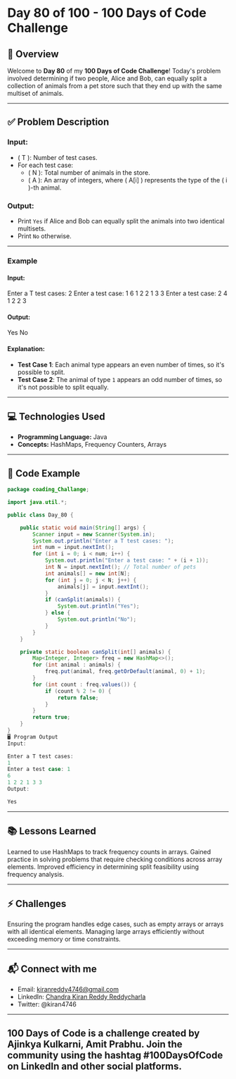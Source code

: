 # Day 80 of 100 - 100 Days of Code Challenge

## 📝 Overview
Welcome to **Day 80** of my **100 Days of Code Challenge**! Today's problem involved determining if two people, Alice and Bob, can equally split a collection of animals from a pet store such that they end up with the same multiset of animals.

---

## ✅ Problem Description
### Input:
- \( T \): Number of test cases.
- For each test case:
  - \( N \): Total number of animals in the store.
  - \( A \): An array of integers, where \( A[i] \) represents the type of the \( i \)-th animal.

### Output:
- Print `Yes` if Alice and Bob can equally split the animals into two identical multisets.
- Print `No` otherwise.

---

### Example
#### Input:
Enter a T test cases: 2 Enter a test case: 1 6 1 2 2 1 3 3 Enter a test case: 2 4 1 2 2 3



#### Output:
Yes No


#### Explanation:
- **Test Case 1**: Each animal type appears an even number of times, so it's possible to split.
- **Test Case 2**: The animal of type `1` appears an odd number of times, so it's not possible to split equally.

---

## 💻 Technologies Used
- **Programming Language:** Java
- **Concepts:** HashMaps, Frequency Counters, Arrays

---

## 📖 Code Example

```java
package coading_Challange;

import java.util.*;

public class Day_80 {

    public static void main(String[] args) {
        Scanner input = new Scanner(System.in);
        System.out.println("Enter a T test cases: ");
        int num = input.nextInt();
        for (int i = 0; i < num; i++) {
            System.out.println("Enter a test case: " + (i + 1));
            int N = input.nextInt(); // Total number of pets
            int animals[] = new int[N];
            for (int j = 0; j < N; j++) {
                animals[j] = input.nextInt();
            }
            if (canSplit(animals)) {
                System.out.println("Yes");
            } else {
                System.out.println("No");
            }
        }
    }

    private static boolean canSplit(int[] animals) {
        Map<Integer, Integer> freq = new HashMap<>();
        for (int animal : animals) {
            freq.put(animal, freq.getOrDefault(animal, 0) + 1);
        }
        for (int count : freq.values()) {
            if (count % 2 != 0) {
                return false;
            }
        }
        return true;
    }
}
🖥️ Program Output
Input:

Enter a T test cases: 
1
Enter a test case: 1
6
1 2 2 1 3 3
Output:

Yes
```
---
## 📚 Lessons Learned
Learned to use HashMaps to track frequency counts in arrays.
Gained practice in solving problems that require checking conditions across array elements.
Improved efficiency in determining split feasibility using frequency analysis.

---
## ⚡ Challenges
Ensuring the program handles edge cases, such as empty arrays or arrays with all identical elements.
Managing large arrays efficiently without exceeding memory or time constraints.

---
## 📬 Connect with me
- Email: kiranreddy4746@gmail.com
- LinkedIn: [Chandra Kiran Reddy Reddycharla](https://www.linkedin.com/in/chandra-kiran-reddy-reddycharla-a9a746230/)
- Twitter: @kiran4746

--- 
## 100 Days of Code is a challenge created by Ajinkya Kulkarni, Amit Prabhu. Join the community using the hashtag #100DaysOfCode on LinkedIn and other social platforms.
